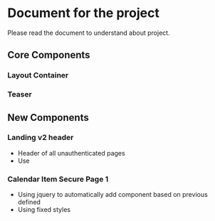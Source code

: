 # Document for the project

Please read the document to understand about project.

## Core Components

### Layout Container

### Teaser

## New Components

### Landing v2 header

- Header of all unauthenticated pages
- Use

### Calendar Item Secure Page 1

- Using jquery to automatically add component based on previous defined
- Using fixed styles
